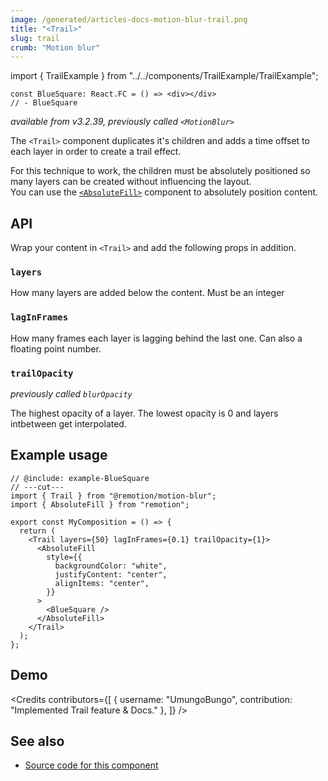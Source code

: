 ```yaml
---
image: /generated/articles-docs-motion-blur-trail.png
title: "<Trail>"
slug: trail
crumb: "Motion blur"
---
```


import { TrailExample } from "../../components/TrailExample/TrailExample";

```twoslash include example
const BlueSquare: React.FC = () => <div></div>
// - BlueSquare
```

_available from v3.2.39, previously called `<MotionBlur>`_

The `<Trail>` component duplicates it's children and adds a time offset to each layer in order to create a trail effect.

For this technique to work, the children must be absolutely positioned so many layers can be created without influencing the layout.  
You can use the [`<AbsoluteFill>`](/docs/absolute-fill) component to absolutely position content.

## API

Wrap your content in `<Trail>` and add the following props in addition.

### `layers`

How many layers are added below the content. Must be an integer

### `lagInFrames`

How many frames each layer is lagging behind the last one. Can also a floating point number.

### `trailOpacity`

_previously called `blurOpacity`_

The highest opacity of a layer. The lowest opacity is 0 and layers intbetween get interpolated.

## Example usage

```tsx twoslash
// @include: example-BlueSquare
// ---cut---
import { Trail } from "@remotion/motion-blur";
import { AbsoluteFill } from "remotion";

export const MyComposition = () => {
  return (
    <Trail layers={50} lagInFrames={0.1} trailOpacity={1}>
      <AbsoluteFill
        style={{
          backgroundColor: "white",
          justifyContent: "center",
          alignItems: "center",
        }}
      >
        <BlueSquare />
      </AbsoluteFill>
    </Trail>
  );
};
```

## Demo

<TrailExample />

<Credits contributors={[
{
username: "UmungoBungo",
contribution: "Implemented Trail feature & Docs."
},
]} />

## See also

- [Source code for this component](https://github.com/remotion-dev/remotion/blob/main/packages/motion-blur/src/Trail.tsx)
